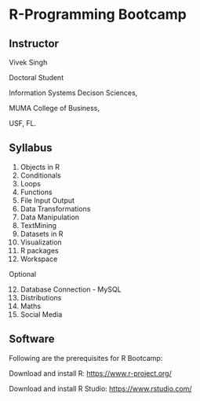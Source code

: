 # R-Programming Bootcamp

## Instructor

Vivek Singh

Doctoral Student

Information Systems Decison Sciences,

MUMA College of Business,

USF, FL.

## Syllabus

1. Objects in R
2. Conditionals
3. Loops	
4. Functions
5. File Input Output
6. Data Transformations
7. Data Manipulation
8. TextMining	
9. Datasets in R
10. Visualization	
11. R packages
12. Workspace

Optional 	

12. Database Connection - MySQL
13. Distributions
14. Maths	
15. Social Media

## Software

Following are the prerequisites for R Bootcamp:

Download and install R: https://www.r-project.org/

Download and install R Studio: https://www.rstudio.com/



